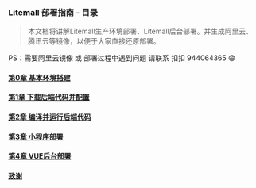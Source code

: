 ### Litemall 部署指南 - 目录
> 本文档将讲解Litemall生产环境部署、Litemall后台部署。并生成阿里云、腾讯云等镜像，以便于大家直接还原部署。


PS：需要阿里云镜像 或 部署过程中遇到问题 请联系 扣扣 944064365 😄

#### [第0章 基本环境搭建](https://github.com/iotechn/litemall-guide-doc/blob/master/Chapter-0.md)
#### [第1章 下载后端代码并配置](https://github.com/iotechn/litemall-guide-doc/blob/master/Chapter-1.md)
#### [第2章 编译并运行后端代码](https://github.com/iotechn/litemall-guide-doc/blob/master/Chapter-2.md)
#### [第3章 小程序部署](https://github.com/iotechn/litemall-guide-doc/blob/master/Chapter-3.md)
#### [第4章 VUE后台部署](https://github.com/iotechn/litemall-guide-doc/blob/master/Chapter-4.md)
#### [致谢](https://github.com/iotechn/litemall-guide-doc/blob/master/Thanks.md)